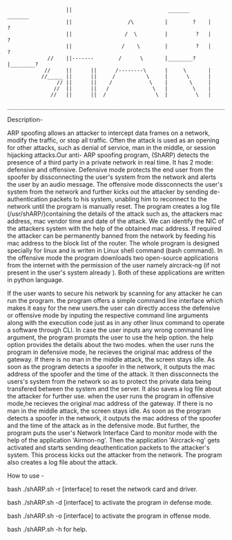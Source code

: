 

			           ||                               _______       _______          
			           ||                  /\          |        ?    |        ?     
			           ||                 /  \         |         ?   |         ?    
			           ||                /    \        |         ?   |         ?    
			     //    ||-------        /      \       |________?    |________?     
			    //     ||      ||      /--------\      |     \       |              
			   //_____ ||      ||     /          \     |      \      |              
			        // ||      ||    /            \    |       \     |             
			       //  ||      ||   /              \   |        \    |             
			      //   ||      ||  /                \  |         \   |             
		_______________________________________________________________________________________	  		   
				       		                       
 









Description-

 
ARP spoofing allows an attacker to intercept data frames on a network, modify the traffic, or stop all traffic. Often the attack is used as an
opening for other attacks, such as denial of service, man in the middle, or session hijacking attacks.Our anti- ARP spoofing program,
(ShARP) detects the presence of a third party in a private network in real time. It has 2 mode: defensive and offensive.
Defensive mode protects the end user from the spoofer by dissconnecting the user's system from the network and alerts the
user by an audio message. 
The offensive mode dissconnects the user's system from the network and further kicks out the attacker by sending de-authentication packets to his
system, unabling him to reconnect to the network until the program is manually reset. 
The program creates a log file (/usr/shARP/)containing the details of the attack such as, the attackers mac address, mac vendor time and date of 
the attack. We can identify the NIC of the attackers system with the help of the obtained mac address. If required the 
attacker can be permanently banned from the network by feeding his mac address to the block list of the router.
The whole program is designed specially for linux and is writen in Linux shell command (bash command). In the offensive mode the program downloads
two open-source applications from the internet with the permission of the user namely aircrack-ng  (if not present
in the user's system already ). Both of these applications are written in python language.

If the user wants to secure his network by scanning for any attacker he can run the program. the program offers a simple command line interface
which makes it easy for the new users.the user can directly access the defensive or offensive mode by inputing the respective command line
arguments along with the execution code just as in  any other linux command to operate a software through CLI. In case the user inputs any wrong
command line argument, the program prompts the user to use the help option. the help option provides the details about the two modes. 
when the user runs the program in defensive mode, he recieves the original mac address of the gateway. If there is no man in the middle attack, the
screen stays idle. As soon as the program detects a spoofer in the network, it outputs the mac address of the spoofer and the time of the attack.
It then dissconnects the users's system from the network so as to protect the private data being transfered between the system and the server. It
also saves a log file about the attacker for further use. when the user runs the program in offensive mode,he recieves the original mac address of
the gateway. If there is no man in the middle attack, the screen stays idle. As soon as the program detects a spoofer in the network, it outputs
the mac address of the spoofer and the time of the attack as in the defensive mode. But further, the program puts the user's Network Interface Card
to monitor mode with the help of the application 'Airmon-ng'. Then the application 'Aircrack-ng' gets activated and starts sending deauthentication
packets to the attacker's system. This process kicks out the attacker from the network. The program also creates a log file about the attack.

How to use - 

bash ./shARP.sh -r [interface] to reset the network card and driver.

bash ./shARP.sh -d [interface] to activate the program in defense mode.

bash ./shARP.sh -o [interface] to activate the program in offense mode.

bash ./shARP.sh -h             for help.

